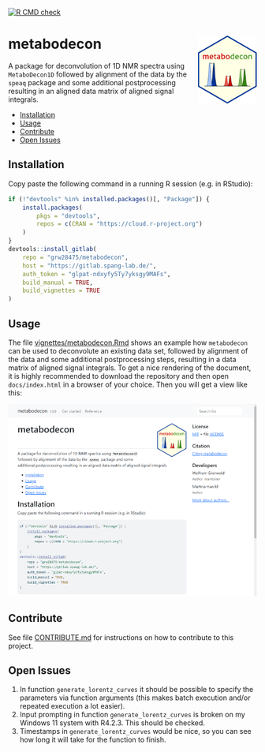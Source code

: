 <!-- badges: start -->
[![R CMD check](https://github.com/spang-lab/metabodecon/workflows/R-CMD-check/badge.svg)](https://github.com/spang-lab/metabodecon/actions)
<!-- [![Codecov test coverage](https://codecov.io/gh/spang-lab/metabodecon/branch/master/graph/badge.svg)](https://app.codecov.io/gh/spang-lab/metabodecon?branch=master)
[![CRAN Status Badge](https://www.r-pkg.org/badges/version/metabodecon)](https://cran.r-project.org/package=metabodecon)
[![CRAN Downloads Badge](https://cranlogs.r-pkg.org/badges/grand-total/metabodecon)](https://cranlogs.r-pkg.org/badges/grand-total/metabodecon) -->
<!-- badges: end -->

# metabodecon <img src="man/figures/logo.svg" alt="man/figures/logo.svg" align="right" height="138" />

A package for deconvolution of 1D NMR spectra using `MetaboDecon1D` followed by alignment of the data by the `speaq` package and some additional postprocessing resulting in an aligned data matrix of aligned signal integrals.

- [Installation](#installation)
- [Usage](#usage)
- [Contribute](#contribute)
- [Open Issues](#open-issues)

## Installation

Copy paste the following command in a running R session (e.g. in RStudio):

```R
if (!"devtools" %in% installed.packages()[, "Package"]) {
    install.packages(
        pkgs = "devtools",
        repos = c(CRAN = "https://cloud.r-project.org")
    )
}
devtools::install_gitlab(
    repo = "grw28475/metabodecon",
    host = "https://gitlab.spang-lab.de/",
    auth_token = "glpat-ndxyfy5Ty7yksgy9MAFs",
    build_manual = TRUE,
    build_vignettes = TRUE
)
```

## Usage

The file [vignettes/metabodecon.Rmd](vignettes/metabodecon.Rmd) shows an example how `metabodecon` can be used to deconvolute an existing data set, followed by alignment of the data and some additional postprocessing steps, resulting in a data matrix of aligned signal integrals. To get a nice rendering of the document, it is highly recommended to download the repository and then open `docs/index.html` in a browser of your choice. Then you will get a view like this:

![man/figures/pkgdown_preview.png](man/figures/pkgdown_preview.png)

## Contribute

See file [CONTRIBUTE.md](CONTRIBUTE.md) for instructions on how to contribute to this project.

## Open Issues

1. In function `generate_lorentz_curves` it should be possible to specify the parameters via function arguments (this makes batch execution and/or repeated execution a lot easier).
2. Input prompting in function `generate_lorentz_curves` is broken on my Windows 11 system with R4.2.3. This should be checked.
3. Timestamps in `generate_lorentz_curves` would be nice, so you can see how long it will take for the function to finish.
